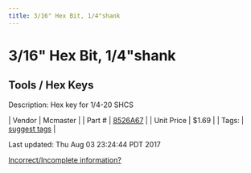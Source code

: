 ```yaml
---
title: 3/16" Hex Bit, 1/4"shank
---
```


# 3/16" Hex Bit, 1/4"shank
## Tools / Hex Keys
Description: 	Hex key for 1/4-20 SHCS 

| Vendor | Mcmaster | 
| Part # | [8526A67](https://www.mcmaster.com/#8526A67) | 
| Unit Price | $1.69 | 
| Tags: | [suggest tags](https://docs.google.com/forms/d/e/1FAIpQLSeWyY8v3RgOty-MyWmh9U0iivNYN_molChYyS-0U-o-kOAv_g/viewform) | 

Last updated: Thu Aug 03 23:24:44 PDT 2017

 [Incorrect/Incomplete information?](https://docs.google.com/forms/d/e/1FAIpQLSeWyY8v3RgOty-MyWmh9U0iivNYN_molChYyS-0U-o-kOAv_g/viewform)